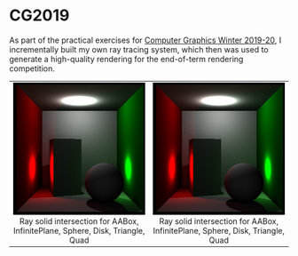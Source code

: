 # CG2019


As part of the practical exercises for [Computer Graphics Winter 2019-20](https://graphics.cg.uni-saarland.de/courses/cg1-2019/), I incrementally built my own ray tracing system, which then was used to generate a high-quality rendering for the end-of-term rendering competition.

<table width="500" cellpadding="5">
  <tr>
    <td align="center" valign="center">
      <img src="/assignment6-images/a6-1a.png" alt="" />
      <br />
      Ray solid intersection for AABox, InfinitePlane, Sphere, Disk, Triangle, Quad
    </td>
    <td align="center" valign="center">
      <img src="/assignment6-images/a6-1a.png" alt="" />
      <br />
      Ray solid intersection for AABox, InfinitePlane, Sphere, Disk, Triangle, Quad
    </td>
  </tr>
</table>

